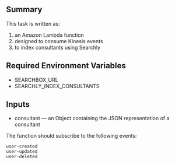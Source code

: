 ## Summary

This task is written as:

1. an Amazon Lambda function
2. designed to consume Kinesis events
3. to index consultants using Searchly

## Required Environment Variables

* SEARCHBOX_URL
* SEARCHLY_INDEX_CONSULTANTS

## Inputs

* consultant — an Object containing the JSON representation of a consultant

The function should subscribe to the following events:

    user-created
    user-updated
    user-deleted
